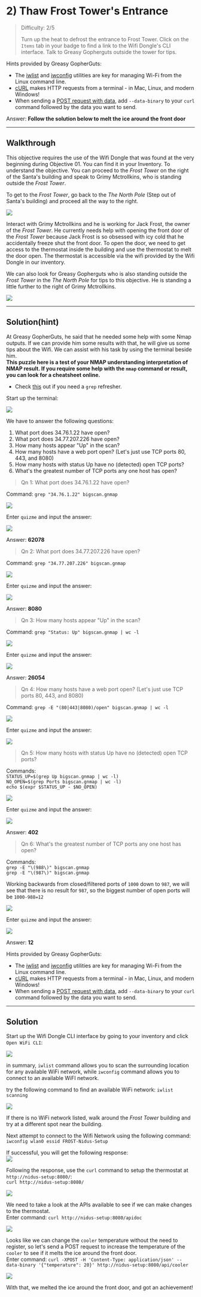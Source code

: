 # 2) Thaw Frost Tower's Entrance

> Difficulty: 2/5
> 
> Turn up the heat to defrost the entrance to Frost Tower. Click on the `Items` tab in your badge to find a link to the Wifi Dongle's CLI interface. Talk to Greasy Gopherguts outside the tower for tips.

Hints provided by Greasy GopherGuts:
- The [iwlist](https://linux.die.net/man/8/iwlist) and [iwconfig](https://linux.die.net/man/8/iwconfig) utilities are key for managing Wi-Fi from the Linux command line.
- [cURL](https://linux.die.net/man/1/curl) makes HTTP requests from a terminal - in Mac, Linux, and modern Windows!
- When sending a [POST request with data](https://www.educative.io/edpresso/how-to-perform-a-post-request-using-curl), add `--data-binary` to your `curl` command followed by the data you want to send.

Answer: **Follow the solution below to melt the ice around the front door**

---

## Walkthrough

This objective requires the use of the Wifi Dongle that was found at the very beginning during Objective 01. You can find it in your Inventory. To understand the objective. You can proceed to the _Frost Tower_ on the right of the Santa's building and speak to Grimy Mctrollkins, who is standing outside the _Frost Tower_.

To get to the _Frost Tower_, go back to the _The North Pole_ (Step out of Santa's building) and proceed all the way to the right.

![](./res/grimy.png)

Interact with Grimy Mctrollkins and he is working for Jack Frost, the owner of the _Frost Tower_. He currently needs help with opening the front door of the _Frost Tower_ because Jack Frost is so obsessed with icy cold that he accidentally freeze shut the front door. To open the door, we need to get access to the thermostat inside the building and use the thermostat to melt the door open. The thermostat is accessible via the wifi provided by the Wifi Dongle in our inventory.

We can also look for Greasy Gopherguts who is also standing outside the _Frost Tower_ in the _The North Pole_ for tips to this objective. He is standing a little further to the right of Grimy Mctrollkins. 

![](./res/greasy.png)


---
## Solution(hint)

At Greasy GopherGuts, he said that he needed some help with some Nmap outputs. If we can provide him some results with that, he will give us some tips about the Wifi. We can assist with his task by using the terminal beside him.  
**This puzzle here is a test of your NMAP understanding interpretation of NMAP result. If you require some help with the `nmap` command or result, you can look for a cheatsheet online.**  
- Check [this](https://ryanstutorials.net/linuxtutorial/cheatsheetgrep.php) out if you need a `grep` refresher.

Start up the terminal:

![](./res/hint_pic1.png)

We have to answer the following questions:  
1. What port does 34.76.1.22 have open?
2. What port does 34.77.207.226 have open?
3. How many hosts appear "Up" in the scan?
4. How many hosts have a web port open?  (Let's just use TCP ports 80, 443, and 8080)
5. How many hosts with status Up have no (detected) open TCP ports?
6. What's the greatest number of TCP ports any one host has open?

> Qn 1: What port does 34.76.1.22 have open?  

Command: `grep "34.76.1.22" bigscan.gnmap`  

![](./res/hint_pic2.png)

Enter `quizme` and input the answer:

![](./res/hint_ans1.png)

Answer: **62078**

> Qn 2: What port does 34.77.207.226 have open?  

Command: `grep "34.77.207.226" bigscan.gnmap`  

![](./res/hint_pic3.png)

Enter `quizme` and input the answer:

![](./res/hint_ans2.png)

Answer: **8080**

> Qn 3: How many hosts appear "Up" in the scan?

Command: `grep "Status: Up" bigscan.gnmap | wc -l`

![](./res/hint_pic4.png)

Enter `quizme` and input the answer:

![](./res/hint_ans3.png)

Answer: **26054**

> Qn 4: How many hosts have a web port open?  (Let's just use TCP ports 80, 443, and 8080)

Command: `grep -E "(80|443|8080)/open" bigscan.gnmap | wc -l`

![](./res/hint_pic5.png)

Enter `quizme` and input the answer:

![](./res/hint_ans4.png)

> Qn 5: How many hosts with status Up have no (detected) open TCP ports?

Commands:  
`STATUS_UP=$(grep Up bigscan.gnmap | wc -l)`  
`NO_OPEN=$(grep Ports bigscan.gnmap | wc -l)`  
`echo $(expr $STATUS_UP - $NO_OPEN)`

![](./res/hint_pic6.png)

Enter `quizme` and input the answer:

![](./res/hint_ans5.png)

Answer: **402**

> Qn 6: What's the greatest number of TCP ports any one host has open?

Commands:  
`grep -E "\(988\)" bigscan.gnmap`  
`grep -E "\(987\)" bigscan.gnmap`

Working backwards from closed/filtered ports of `1000` down to `987`, we will see that there is no result for `987`, so the biggest number of open ports will be `1000-988=12`

![](./res/hint_pic7.png)

Enter `quizme` and input the answer:

![](./res/hint_ans6.png)

Answer: **12**

Hints provided by Greasy GopherGuts:
- The [iwlist](https://linux.die.net/man/8/iwlist) and [iwconfig](https://linux.die.net/man/8/iwconfig) utilities are key for managing Wi-Fi from the Linux command line.
- [cURL](https://linux.die.net/man/1/curl) makes HTTP requests from a terminal - in Mac, Linux, and modern Windows!
- When sending a [POST request with data](https://www.educative.io/edpresso/how-to-perform-a-post-request-using-curl), add `--data-binary` to your `curl` command followed by the data you want to send.

---
## Solution

Start up the Wifi Dongle CLI interface by going to your inventory and click `Open WiFi CLI`:

![](./res/sol_pic1.png)

in summary, `iwlist` command allows you to scan the surrounding location for any available WiFi network, while `iwconfig` command allows you to connect to an available WiFI network.

try the following command to find an available WiFi network: `iwlist scanning`

![](./res/sol_pic2.png)

If there is no WiFi network listed, walk around the _Frost Tower_ building and try at a different spot near the building.

Next attempt to connect to the Wifi Network using the following command: `iwconfig wlan0 essid FROST-Nidus-Setup`

If successful, you will get the following response:  
![](./res/sol_pic3.png)

Following the response, use the `curl` command to setup the thermostat at `http://nidus-setup:8080/`:  
`curl http://nidus-setup:8080/`

![](./res/sol_pic4.png)

We need to take a look at the APIs available to see if we can make changes to the thermostat.  
Enter command: `curl http://nidus-setup:8080/apidoc`

![](./res/sol_pic5.png)

Looks like we can change the `cooler` temperature without the need to register, so let's send a POST request to increase the temperature of the `cooler` to see if it melts the ice around the front door.  
Enter command: `curl -XPOST -H 'Content-Type: application/json' --data-binary '{"temperature": 20}' http://nidus-setup:8080/api/cooler`

![](./res/sol_pic6.png)

With that, we melted the ice around the front door, and got an achievement!